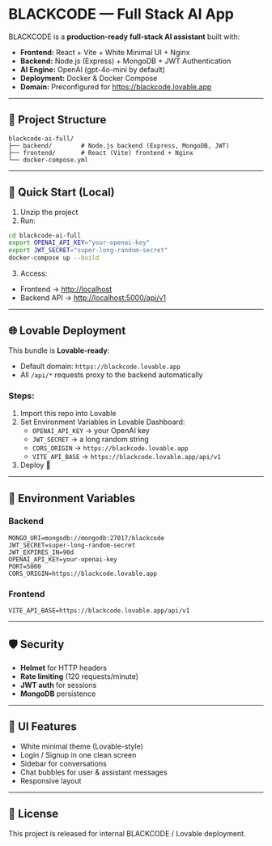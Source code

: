 # BLACKCODE — Full Stack AI App

BLACKCODE is a **production-ready full-stack AI assistant** built with:
- **Frontend:** React + Vite + White Minimal UI + Nginx
- **Backend:** Node.js (Express) + MongoDB + JWT Authentication
- **AI Engine:** OpenAI (gpt-4o-mini by default)
- **Deployment:** Docker & Docker Compose
- **Domain:** Preconfigured for https://blackcode.lovable.app

---

## 📂 Project Structure
```
blackcode-ai-full/
├── backend/        # Node.js backend (Express, MongoDB, JWT)
├── frontend/       # React (Vite) frontend + Nginx
└── docker-compose.yml
```

---

## 🚀 Quick Start (Local)
1. Unzip the project
2. Run:
```bash
cd blackcode-ai-full
export OPENAI_API_KEY="your-openai-key"
export JWT_SECRET="super-long-random-secret"
docker-compose up --build
```
3. Access:
- Frontend → [http://localhost](http://localhost)
- Backend API → [http://localhost:5000/api/v1](http://localhost:5000/api/v1)

---

## 🌐 Lovable Deployment
This bundle is **Lovable-ready**:
- Default domain: `https://blackcode.lovable.app`
- All `/api/*` requests proxy to the backend automatically

### Steps:
1. Import this repo into Lovable
2. Set Environment Variables in Lovable Dashboard:
   - `OPENAI_API_KEY` → your OpenAI key
   - `JWT_SECRET` → a long random string
   - `CORS_ORIGIN` → `https://blackcode.lovable.app`
   - `VITE_API_BASE` → `https://blackcode.lovable.app/api/v1`
3. Deploy 🚀

---

## 🔑 Environment Variables

### Backend
```
MONGO_URI=mongodb://mongodb:27017/blackcode
JWT_SECRET=super-long-random-secret
JWT_EXPIRES_IN=90d
OPENAI_API_KEY=your-openai-key
PORT=5000
CORS_ORIGIN=https://blackcode.lovable.app
```

### Frontend
```
VITE_API_BASE=https://blackcode.lovable.app/api/v1
```

---

## 🛡️ Security
- **Helmet** for HTTP headers
- **Rate limiting** (120 requests/minute)
- **JWT auth** for sessions
- **MongoDB** persistence

---

## 🎨 UI Features
- White minimal theme (Lovable-style)
- Login / Signup in one clean screen
- Sidebar for conversations
- Chat bubbles for user & assistant messages
- Responsive layout

---

## 📄 License
This project is released for internal BLACKCODE / Lovable deployment.